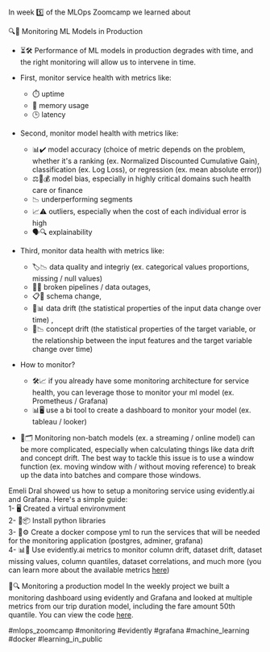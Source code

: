 In week 5️⃣ of the MLOps Zoomcamp we learned about

🔍🤖 Monitoring ML Models in Production 

* ⏳🛠️ Performance of ML models in production degrades with time, and the right monitoring will allow us to intervene in time.
* First, monitor service health with metrics like:
    - ⏱️ uptime
    - 🧠 memory usage 
    - 🕒 latency
* Second, monitor model health with metrics like: 
    - 📊✔️ model accuracy (choice of metric depends on the problem, whether it's a ranking (ex. Normalized Discounted Cumulative Gain), classification (ex. Log Loss), or regression (ex. mean absolute error))
    - ⚖️🏥💰 model bias, especially in highly critical domains such health care or finance
    - 📉 underperforming segments 
    - 📈⚠️ outliers, especially when the cost of each individual error is high
    - 🗣️🔍 explainability
* Third, monitor data health with metrics like: 
    - 🏷️📉 data quality and integriy (ex. categorical values proportions, missing / null values)
    - 🚧🚫 broken pipelines / data outages, 
    - 📋🔄 schema change, 
    - 🔄📊 data drift (the statistical properties of the input data change over time) , 
    - 🔄📉 concept drift (the statistical properties of the target variable, or the relationship between the input features and the target variable change over time)

* How to monitor?
    - 🛠️📈 if you already have some monitoring architecture for service health, you can leverage those to monitor your ml model (ex. Prometheus / Grafana)
    - 📊🖥️ use a bi tool to create a dashboard to monitor your model (ex. tableau / looker)

* 🌊🗂️ Monitoring non-batch models (ex. a streaming / online model) can be more complicated, especially when calculating things like data drift and concept drift. The best way to tackle this issue is to use a window function (ex. moving window with / without moving reference) to break up the data into batches and compare those windows.

Emeli Dral showed us how to setup a monitoring service using evidently.ai and Grafana. Here's a simple guide:  
1- 🖥️ Created a virtual environvment  
2- 🐍📦 Install python libraries  
3- 🐳⚙️ Create a docker compose yml to run the services that will be needed for the monitoring application (postgres, adminer, grafana)  
4- 📊🔧 Use evidently.ai metrics to monitor column drift, dataset drift, dataset missing values, column quantiles, dataset correlations, and much more (you can learn more about the available metrics [here](https://docs.evidentlyai.com/reference/all-metrics#data-quality))  

📝🔍 Monitoring a production model
In the weekly project we built a monitoring dashboard using evidently and Grafana and looked at multiple metrics from our trip duration model, including the fare amount 50th quantile. You can view the code [here](https://github.com/el-grudge/mlops-zoomcamp/tree/main/week_5).

#mlops_zoomcamp #monitoring #evidently #grafana #machine_learning #docker #learning_in_public
